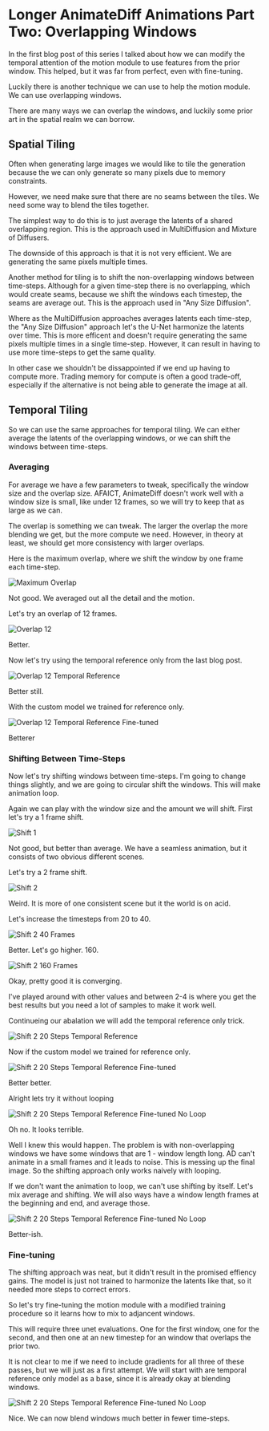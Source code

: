 # Longer AnimateDiff Animations Part Two: Overlapping Windows

In the first blog post of this series I talked about how we can modify the temporal attention of the motion module to use features from the prior window. This helped, but it was far from perfect, even with fine-tuning.

Luckily there is another technique we can use to help the motion module. We can use overlapping windows.

There are many ways we can overlap the windows, and luckily some prior art in the spatial realm we can borrow. 

## Spatial Tiling

Often when generating large images we would like to tile the generation because the we can only generate so many pixels due to memory constraints. 

However, we need make sure that there are no seams between the tiles. We need some way to blend the tiles together.

The simplest way to do this is to just average the latents of a shared overlapping region. This is the approach used in MultiDiffusion and Mixture of Diffusers.

The downside of this approach is that it is not very efficient. We are generating the same pixels multiple times.

Another method for tiling is to shift the non-overlapping windows between time-steps. Although for a given time-step there is no overlapping, which would create seams, because we shift the windows each timestep, the seams are average out. This is the approach used in "Any Size Diffusion".

Where as the MultiDiffusion approaches averages latents each time-step, the "Any Size Diffusion" approach let's the U-Net harmonize the latents over time. This is more efficent and doesn't require generating the same pixels multiple times in a single time-step. However, it can result in having to use more time-steps to get the same quality.

In other case we shouldn't be dissappointed if we end up having to compute more. Trading memory for compute is often a good trade-off, especially if the alternative is not being able to generate the image at all.

## Temporal Tiling

So we can use the same approaches for temporal tiling. We can either average the latents of the overlapping windows, or we can shift the windows between time-steps.

### Averaging

For average we have a few parameters to tweak, specifically the window size and the overlap size. AFAICT, AnimateDiff doesn't work well with a window size is small, like under 12 frames, so we will try to keep that as large as we can. 

The overlap is something we can tweak. The larger the overlap the more blending we get, but the more compute we need. However, in theory at least, we should get more consistency with larger overlaps. 

Here is the maximum overlap, where we shift the window by one frame each time-step.

![Maximum Overlap](images/overlap-max.gif)

Not good. We averaged out all the detail and the motion. 

Let's try an overlap of 12 frames.

![Overlap 12](images/overlap-12.gif)

Better.

Now let's try using the temporal reference only from the last blog post.

![Overlap 12 Temporal Reference](images/overlap-12-temporal-reference.gif)

Better still.

With the custom model we trained for reference only.

![Overlap 12 Temporal Reference Fine-tuned](images/overlap-12-temporal-reference-fine-tuned.gif)

Betterer

### Shifting Between Time-Steps

Now let's try shifting windows between time-steps. I'm going to change things slightly, and we are going to circular shift the windows. This will make animation loop. 

Again we can play with the window size and the amount we will shift. First let's try a 1 frame shift.

![Shift 1](images/shift-1.gif)

Not good, but better than average. We have a seamless animation, but it consists of two obvious different scenes.

Let's try a 2 frame shift.

![Shift 2](images/shift-2.gif)

Weird. It is more of one consistent scene but it the world is on acid. 

Let's increase the timesteps from 20 to 40. 

![Shift 2 40 Frames](images/shift-2-40.gif)

Better. Let's go higher. 160.

![Shift 2 160 Frames](images/shift-2-160.gif)

Okay, pretty good it is converging. 

I've played around with other values and between 2-4 is where you get the best results but you need a lot of samples to make it work well. 

Continueing our abalation we will add the temporal reference only trick.

![Shift 2 20 Steps Temporal Reference](images/shift-2-20-temporal-reference.gif)

Now if the custom model we trained for reference only.

![Shift 2 20 Steps Temporal Reference Fine-tuned](images/shift-2-20-temporal-reference-fine-tuned.gif)

Better better. 

Alright lets try it without looping

![Shift 2 20 Steps Temporal Reference Fine-tuned No Loop](images/shift-2-20-temporal-reference-fine-tuned-no-loop.gif)

Oh no. It looks terrible. 

Well I knew this would happen. The problem is with non-overlapping windows we have some windows that are 1 - window length long. AD can't animate in a small frames and it leads to noise. This is messing up the final image. So the shifting approach only works naively with looping.

If we don't want the animation to loop, we can't use shifting by itself. Let's mix average and shifting. We will also ways have a window length frames at the beginning and end, and average those.

![Shift 2 20 Steps Temporal Reference Fine-tuned No Loop](images/shift-2-20-temporal-reference-fine-tuned-no-loop-mix.gif)

Better-ish.

### Fine-tuning

The shifting approach was neat, but it didn't result in the promised effiency gains. The model is just not trained to harmonize the latents like that, so it needed more steps to correct errors.

So let's try fine-tuning the motion module with a modified training procedure so it learns how to mix to adjancent windows.

This will require three unet evaluations. One for the first window, one for the second, and then one at an new timestep for an window that overlaps the prior two.

It is not clear to me if we need to include gradients for all three of these passes, but we will just as a first attempt. We will start with are temporal reference only model as a base, since it is already okay at blending windows.

![Shift 2 20 Steps Temporal Reference Fine-tuned No Loop](images/shift-2-20-temporal-reference-fine-tuned-no-loop-fine-tune.gif)

Nice. We can now blend windows much better in fewer time-steps.

